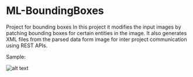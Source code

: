 # ML-BoundingBoxes
Project for bounding boxes
In this project it modifies the input images by patching bounding boxes for certain entities in the image.
It also generates XML files from the parsed data form image for inter project communication using REST APIs.

Sample:

![alt text](https://github.com/parikshitdeshmukh/ML-BoundingBoxes/tree/master/img/sample.jpg)
